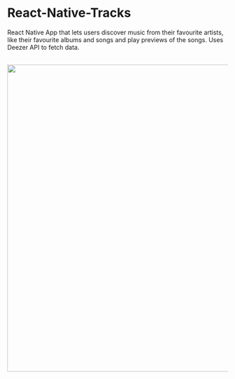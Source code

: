 # React-Native-Tracks
React Native App that lets users discover music from their favourite artists, like their favourite albums and songs and play previews of the songs. Uses Deezer API to fetch data.


<br>
<img height="700" src="https://github.com/OdongoWaga/React-Native-Tracks/blob/master/assets/images/2.gif?raw=true " />
 <br>
<br>

